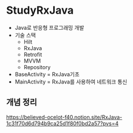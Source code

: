 # StudyRxJava
- Java로 반응형 프로그래밍 개발
- 기술 스택
  - Hilt
  - RxJava
  - Retrofit
  - MVVM
  - Repository
- BaseActivity = RxJava기초
- MainActivity = RxJava를 사용하여 네트워크 통신
## 개념 정리
https://believed-ocelot-f40.notion.site/RxJava-1c31f70d6d794b9ca25d1f80f0bd2a57?pvs=4
